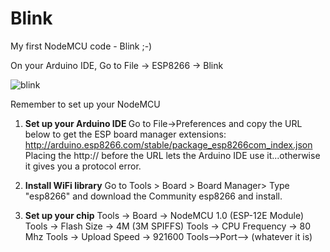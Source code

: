 # Blink 
My first NodeMCU code - Blink ;-)

On your Arduino IDE, 
Go to File -> ESP8266 -> Blink

![blink](https://user-images.githubusercontent.com/11530521/50457503-8dc4c600-098e-11e9-9d1e-4c5276908c67.png)

Remember to set up your NodeMCU

1. <b>Set up your Arduino IDE </b>
Go to File->Preferences and copy the URL below to get the ESP board manager extensions: http://arduino.esp8266.com/stable/package_esp8266com_index.json Placing the http:// before the URL lets the Arduino IDE use it...otherwise it gives you a protocol error.

2. <b>Install WiFi library</b>
Go to Tools > Board > Board Manager> Type "esp8266" and download the Community esp8266 and install. 

3. <b>Set up your chip</b>
Tools -> Board -> NodeMCU 1.0 (ESP-12E Module)
Tools -> Flash Size -> 4M (3M SPIFFS)
Tools -> CPU Frequency -> 80 Mhz
Tools -> Upload Speed -> 921600
Tools-->Port--> (whatever it is)
